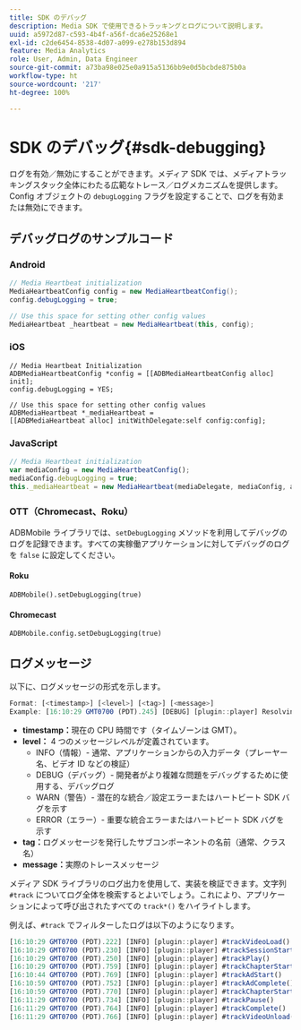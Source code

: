 ```yaml
---
title: SDK のデバッグ
description: Media SDK で使用できるトラッキングとログについて説明します。
uuid: a5972d87-c593-4b4f-a56f-dca6e25268e1
exl-id: c2de6454-8538-4d07-a099-e278b153d894
feature: Media Analytics
role: User, Admin, Data Engineer
source-git-commit: a73ba98e025e0a915a5136bb9e0d5bcbde875b0a
workflow-type: ht
source-wordcount: '217'
ht-degree: 100%

---
```


# SDK のデバッグ{#sdk-debugging}

ログを有効／無効にすることができます。メディア SDK では、メディアトラッキングスタック全体にわたる広範なトレース／ログメカニズムを提供します。Config オブジェクトの `debugLogging` フラグを設定することで、ログを有効または無効にできます。

## デバッグログのサンプルコード

### Android

```java
// Media Heartbeat initialization
MediaHeartbeatConfig config = new MediaHeartbeatConfig();
config.debugLogging = true;

// Use this space for setting other config values
MediaHeartbeat _heartbeat = new MediaHeartbeat(this, config);
```

### iOS

```
// Media Heartbeat Initialization
ADBMediaHeartbeatConfig *config = [[ADBMediaHeartbeatConfig alloc] init];
config.debugLogging = YES;

// Use this space for setting other config values
ADBMediaHeartbeat *_mediaHeartbeat =  
[[ADBMediaHeartbeat alloc] initWithDelegate:self config:config];
```

### JavaScript

```js
// Media Heartbeat initialization
var mediaConfig = new MediaHeartbeatConfig();
mediaConfig.debugLogging = true;
this._mediaHeartbeat = new MediaHeartbeat(mediaDelegate, mediaConfig, appMeasurement);
```

### OTT（Chromecast、Roku）

ADBMobile ライブラリでは、`setDebugLogging` メソッドを利用してデバッグのログを記録できます。すべての実稼働アプリケーションに対してデバッグのログを `false` に設定してください。

#### Roku

```
ADBMobile().setDebugLogging(true)
```

#### Chromecast

```
ADBMobile.config.setDebugLogging(true)
```

## ログメッセージ

以下に、ログメッセージの形式を示します。

```js
Format: [<timestamp>] [<level>] [<tag>] [<message>]
Example: [16:10:29 GMT­0700 (PDT).245] [DEBUG] [plugin::player] Resolving qos.startupTime: 0
```

* **timestamp：**&#x200B;現在の CPU 時間です（タイムゾーンは GMT）。
* **level：** 4 つのメッセージレベルが定義されています。
   * INFO（情報）- 通常、アプリケーションからの入力データ（プレーヤー名、ビデオ ID などの検証）
   * DEBUG（デバッグ）- 開発者がより複雑な問題をデバッグするために使用する、デバッグログ
   * WARN（警告）- 潜在的な統合／設定エラーまたはハートビート SDK バグを示す
   * ERROR（エラー）- 重要な統合エラーまたはハートビート SDK バグを示す
* **tag：**&#x200B;ログメッセージを発行したサブコンポーネントの名前（通常、クラス名）
* **message：**&#x200B;実際のトレースメッセージ

メディア SDK ライブラリのログ出力を使用して、実装を検証できます。文字列 `#track` についてログ全体を検索するとよいでしょう。これにより、アプリケーションによって呼び出されたすべての `track*()` をハイライトします。

例えば、`#track` でフィルターしたログは以下のようになります。

```js
[16:10:29 GMT­0700 (PDT).222] [INFO] [plugin::player] #trackVideoLoad()
[16:10:29 GMT­0700 (PDT).230] [INFO] [plugin::player] #trackSessionStart()
[16:10:29 GMT­0700 (PDT).250] [INFO] [plugin::player] #trackPlay()
[16:10:29 GMT­0700 (PDT).759] [INFO] [plugin::player] #trackChapterStart()
[16:10:44 GMT­0700 (PDT).769] [INFO] [plugin::player] #trackAdStart()
[16:10:59 GMT­0700 (PDT).752] [INFO] [plugin::player] #trackAdComplete()
[16:10:59 GMT­0700 (PDT).770] [INFO] [plugin::player] #trackChapterStart()
[16:11:29 GMT­0700 (PDT).734] [INFO] [plugin::player] #trackPause()
[16:11:29 GMT­0700 (PDT).764] [INFO] [plugin::player] #trackComplete()
[16:11:29 GMT­0700 (PDT).766] [INFO] [plugin::player] #trackVideoUnload()
```
